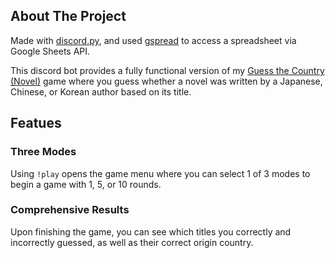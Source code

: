 ## About The Project
Made with [discord.py](https://discordpy.readthedocs.io/en/stable/), and used [gspread](https://docs.gspread.org/en/v6.1.4/) to access a spreadsheet via Google Sheets API.

This discord bot provides a fully functional version of my [Guess the Country (Novel)](https://alteredstar.github.io/games/guess_country_novel.html) game where you guess whether a novel was written by a Japanese, Chinese, or Korean author based on its title.

## Featues
### Three Modes
Using `!play` opens the game menu where you can select 1 of 3 modes to begin a game with 1, 5, or 10 rounds.

### Comprehensive Results
Upon finishing the game, you can see which titles you correctly and incorrectly guessed, as well as their correct origin country.
